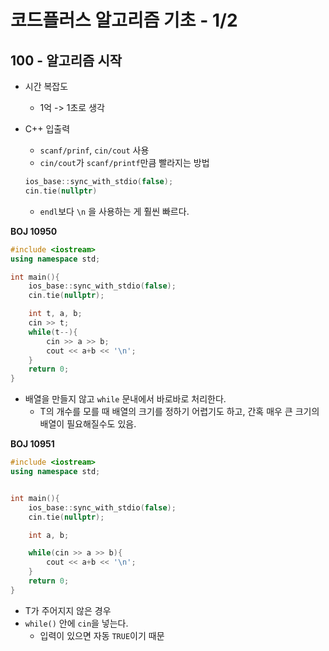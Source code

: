 # 코드플러스 알고리즘 기초 - 1/2
## 100 - 알고리즘 시작

- 시간 복잡도
    - 1억 -> 1초로 생각

- C++ 입출력
    - `scanf/prinf`, `cin/cout` 사용
    - `cin/cout`가 `scanf/printf`만큼 빨라지는 방법
    ```cpp
    ios_base::sync_with_stdio(false);
    cin.tie(nullptr)
    ```
    - `endl`보다 `\n` 을 사용하는 게 훨씬 빠르다.



**BOJ 10950**

```cpp
#include <iostream>
using namespace std;

int main(){
    ios_base::sync_with_stdio(false);
    cin.tie(nullptr);

    int t, a, b;
    cin >> t;
    while(t--){
        cin >> a >> b;
        cout << a+b << '\n';
    }
    return 0;
}
```

- 배열을 만들지 않고 `while` 문내에서 바로바로 처리한다.
    - T의 개수를 모를 때 배열의 크기를 정하기 어렵기도 하고, 간혹 매우 큰 크기의 배열이 필요해질수도 있음.

**BOJ 10951**

```cpp
#include <iostream>
using namespace std;


int main(){
    ios_base::sync_with_stdio(false);
    cin.tie(nullptr);

    int a, b;

    while(cin >> a >> b){
        cout << a+b << '\n';
    }
    return 0;
}
```

- T가 주어지지 않은 경우
- `while()` 안에 `cin`을 넣는다.
    - 입력이 있으면 자동 `TRUE`이기 때문